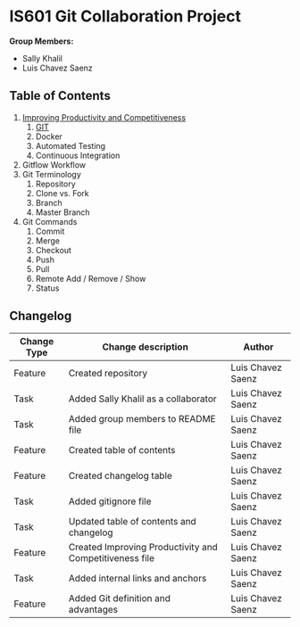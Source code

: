 # IS601 Git Collaboration Project

**Group Members:**  
*   Sally Khalil
*   Luis Chavez Saenz

## Table of Contents
1.  [Improving Productivity and Competitiveness](/ImprovingProductivityCompetitiveness.md#improving-productivity-and-competitiveness)
    1. [GIT](/ImprovingProductivityCompetitiveness.md#git)
    2. Docker
    3. Automated Testing
    4. Continuous Integration
2.  Gitflow Workflow
3.  Git Terminology
    1. Repository
    2. Clone vs. Fork
    3. Branch
    4. Master Branch
4.  Git Commands
    1. Commit
    2. Merge
    3. Checkout
    4. Push
    5. Pull
    6. Remote Add / Remove / Show
    7. Status

## Changelog
**Change Type** | **Change description** | **Author**
----    |   ----    |   -----
Feature |   Created repository  | Luis Chavez Saenz
Task    |   Added Sally Khalil as a collaborator  | Luis Chavez Saenz
Task    |   Added group members to README file  | Luis Chavez Saenz
Feature |   Created table of contents  | Luis Chavez Saenz
Feature |   Created changelog table    | Luis Chavez Saenz
Task    |   Added gitignore file        | Luis Chavez Saenz
Task    |   Updated table of contents and changelog | Luis Chavez Saenz
Feature |   Created Improving Productivity and Competitiveness file | Luis Chavez Saenz
Task    |   Added internal links and anchors    | Luis Chavez Saenz
Feature    |   Added Git definition and advantages    | Luis Chavez Saenz